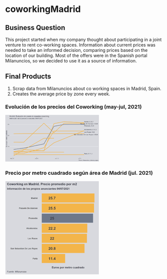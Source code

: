 # coworkingMadrid

## Business Question
This project started when my company thought about participating in a joint venture to rent co-working spaces. Information about current prices was needed to take an informed decision, comparing prices based on the location of our building. Most of the offers were in the Spanish portal Milanuncios, so we decided to use it as a source of information.

## Final Products
1. Scrap data from Milanuncios about co working spaces in Madrid, Spain.
2. Creates the average price by zone every week.

### Evolución de los precios del Coworking (may-jul, 2021)
<img src="lineasCoworking.png" alt="drawing" width="300"/>

### Precio por metro cuadrado según área de Madrid (jul. 2021)
<img src="coworking.png" alt="drawing" width="300"/>

